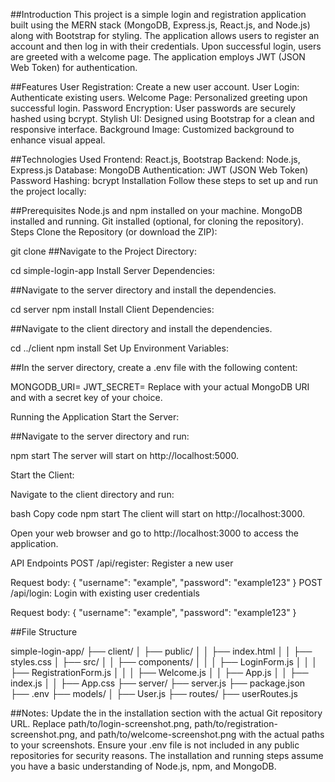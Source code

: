 ##Introduction
This project is a simple login and registration application built using the MERN stack (MongoDB, Express.js, React.js, and Node.js) along with Bootstrap for styling. The application allows users to register an account and then log in with their credentials. Upon successful login, users are greeted with a welcome page. The application employs JWT (JSON Web Token) for authentication.

##Features
User Registration: Create a new user account.
User Login: Authenticate existing users.
Welcome Page: Personalized greeting upon successful login.
Password Encryption: User passwords are securely hashed using bcrypt.
Stylish UI: Designed using Bootstrap for a clean and responsive interface.
Background Image: Customized background to enhance visual appeal.

##Technologies Used
Frontend: React.js, Bootstrap
Backend: Node.js, Express.js
Database: MongoDB
Authentication: JWT (JSON Web Token)
Password Hashing: bcrypt
Installation
Follow these steps to set up and run the project locally:

##Prerequisites
Node.js and npm installed on your machine.
MongoDB installed and running.
Git installed (optional, for cloning the repository).
Steps
Clone the Repository (or download the ZIP):

git clone <repository-url>
##Navigate to the Project Directory:

cd simple-login-app
Install Server Dependencies:

##Navigate to the server directory and install the dependencies.

cd server
npm install
Install Client Dependencies:

##Navigate to the client directory and install the dependencies.

cd ../client
npm install
Set Up Environment Variables:

##In the server directory, create a .env file with the following content:

MONGODB_URI=<your-mongodb-connection-string>
JWT_SECRET=<your-jwt-secret-key>
Replace <your-mongodb-connection-string> with your actual MongoDB URI and <your-jwt-secret-key> with a secret key of your choice.

Running the Application
Start the Server:

##Navigate to the server directory and run:

npm start
The server will start on http://localhost:5000.

Start the Client:

Navigate to the client directory and run:

bash
Copy code
npm start
The client will start on http://localhost:3000.

Open your web browser and go to http://localhost:3000 to access the application.

API Endpoints
POST /api/register: Register a new user

Request body: { "username": "example", "password": "example123" }
POST /api/login: Login with existing user credentials

Request body: { "username": "example", "password": "example123" }


##File Structure

simple-login-app/
  ├── client/
  │   ├── public/
  │   │   ├── index.html
  │   │   ├── styles.css
  │   ├── src/
  │   │   ├── components/
  │   │   │   ├── LoginForm.js
  │   │   │   ├── RegistrationForm.js
  │   │   │   ├── Welcome.js
  │   │   ├── App.js
  │   │   ├── index.js
  │   │   ├── App.css
  ├── server/
      ├── server.js
      ├── package.json
      ├── .env
      ├── models/
      │   ├── User.js
      ├── routes/
          ├── userRoutes.js

##Notes:
Update the <repository-url> in the installation section with the actual Git repository URL.
Replace path/to/login-screenshot.png, path/to/registration-screenshot.png, and path/to/welcome-screenshot.png with the actual paths to your screenshots.
Ensure your .env file is not included in any public repositories for security reasons.
The installation and running steps assume you have a basic understanding of Node.js, npm, and MongoDB.
